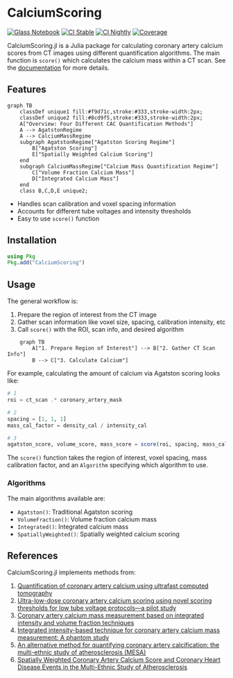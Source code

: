 # CalciumScoring

[![Glass Notebook](https://img.shields.io/badge/Docs-Glass%20Notebook-aquamarine.svg)](https://glassnotebook.io/r/zn0Xr-A1cYegYHSDJzSyO/docs/index.jl)
[![CI Stable](https://github.com/Dale-Black/CalciumScoring.jl/actions/workflows/CI.yml/badge.svg?branch=master)](https://github.com/Dale-Black/CalciumScoring.jl/actions/workflows/CI.yml)
[![CI Nightly](https://github.com/Dale-Black/CalciumScoring.jl/actions/workflows/Nightly.yml/badge.svg?branch=master)](https://github.com/Dale-Black/CalciumScoring.jl/actions/workflows/Nightly.yml)
[![Coverage](https://codecov.io/gh/Dale-Black/CalciumScoring.jl/branch/master/graph/badge.svg)](https://codecov.io/gh/Dale-Black/CalciumScoring.jl)

CalciumScoring.jl is a Julia package for calculating coronary artery calcium scores from CT images using different quantification algorithms. The main function is `score()` which calculates the calcium mass within a CT scan. See the [documentation](https://glassnotebook.io/r/7uus7O8aIcLsGebjQFqxU/docs/(00)%20Getting%20Started.jl) for more details.

## Features
```mermaid
graph TB
    classDef unique1 fill:#f9d71c,stroke:#333,stroke-width:2px;
    classDef unique2 fill:#8cd9f5,stroke:#333,stroke-width:2px;
    A["Overview: Four Different CAC Quantification Methods"]
    A --> AgatstonRegime
    A --> CalciumMassRegime
    subgraph AgatstonRegime["Agatston Scoring Regime"]
        B["Agatston Scoring"]
        E["Spatially Weighted Calcium Scoring"]
    end
    subgraph CalciumMassRegime["Calcium Mass Quantification Regime"]
        C["Volume Fraction Calcium Mass"]
        D["Integrated Calcium Mass"]
    end
    class B,C,D,E unique2;
```
- Handles scan calibration and voxel spacing information
- Accounts for different tube voltages and intensity thresholds
- Easy to use `score()` function

## Installation

```julia
using Pkg
Pkg.add("CalciumScoring")
```

## Usage

The general workflow is:

1. Prepare the region of interest from the CT image
2. Gather scan information like voxel size, spacing, calibration intensity, etc
3. Call `score()` with the ROI, scan info, and desired algorithm

```mermaid
    graph TB
        A["1. Prepare Region of Interest"] --> B["2. Gather CT Scan Info"]
        B --> C["3. Calculate Calcium"]
```
        
For example, calculating the amount of calcium via Agatston scoring looks like:
```julia
# 1
roi = ct_scan .* coronary_artery_mask

# 2
spacing = [1, 1, 1]
mass_cal_factor = density_cal / intensity_cal

# 3
agatston_score, volume_score, mass_score = score(roi, spacing, mass_cal_factor, Agatston())
```

The `score()` function takes the region of interest, voxel spacing, mass calibration factor, and an `Algorithm` specifying which algorithm to use.

### Algorithms
The main algorithms available are:
- `Agatston()`: Traditional Agatston scoring
- `VolumeFraction()`: Volume fraction calcium mass
- `Integrated()`: Integrated calcium mass
- `SpatiallyWeighted()`: Spatially weighted calcium scoring

## References
CalciumScoring.jl implements methods from:
1. [Quantification of coronary artery calcium using ultrafast computed tomography](https://doi.org/10.1016/0735-1097(90)90282-t)
2. [Ultra-low-dose coronary artery calcium scoring using novel scoring thresholds for low tube voltage protocols—a pilot study ](https://doi.org/10.1093/ehjci/jey019)
3. [Coronary artery calcium mass measurement based on integrated intensity and volume fraction techniques](https://doi.org/10.1117/1.JMI.10.4.043502)
4. [Integrated intensity-based technique for coronary artery calcium mass measurement: A phantom study](https://doi.org/10.1002/mp.16326)
5. [An alternative method for quantifying coronary artery calcification: the multi-ethnic study of atherosclerosis (MESA)](https://doi.org/10.1186/1471-2342-12-14)
6. [Spatially Weighted Coronary Artery Calcium Score and Coronary Heart Disease Events in the Multi-Ethnic Study of Atherosclerosis](https://doi.org/10.1161/CIRCIMAGING.120.011981)
